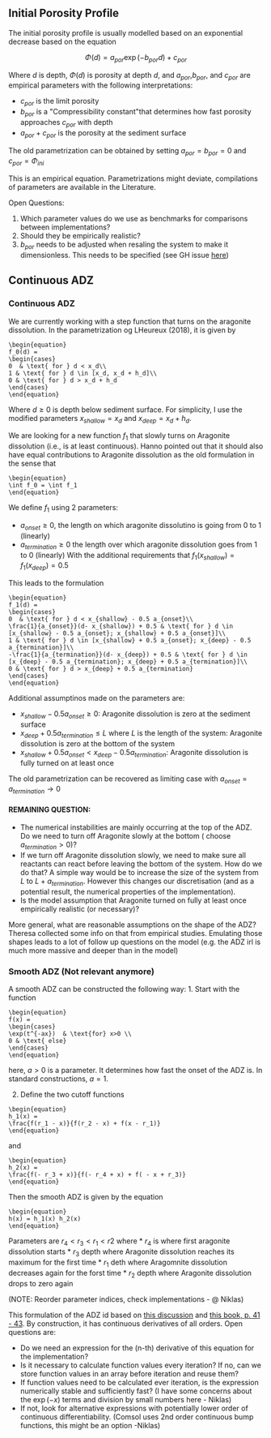 ## Initial Porosity Profile

The initial porosity profile is usually modelled based on an exponential
decrease based on the equation

$$ \Phi(d) = a_{por} \exp(- b_{por} d) + c_{por}$$

Where $d$ is depth, $\Phi(d)$ is porosity at depth $d$, and
$a_{por}$,$b_{por}$, and $c_{por}$ are empirical parameters with the
following interpretations:

-   $c_{por}$ is the limit porosity
-   $b_{por}$ is a "Compressibility constant"that determines how fast
    porosity approaches $c_{por}$ with depth
-   $a_{por} + c_{por}$ is the porosity at the sediment surface

The old parametrization can be obtained by setting $a_{por}=b_{por}=0$
and $c_{por}=\Phi_{ini}$

This is an empirical equation. Parametrizations might deviate,
compilations of parameters are available in the Literature.

Open Questions:

1.  Which parameter values do we use as benchmarks for comparisons
    between implementations?
2.  Should they be empirically realistic?
3.  $b_{por}$ needs to be adjusted when resaling the system to make it
    dimensionless. This needs to be specified (see GH issue
    [here](https://github.com/MindTheGap-ERC/LMA-Matlab/issues/4))

## Continuous ADZ

### Continuous ADZ

We are currently working with a step function that turns on the
aragonite dissolution. In the parametrization og LHeureux (2018), it is
given by

```{=Latex}
\begin{equation}
f_0(d) = 
\begin{cases}
0  & \text{ for } d < x_d\\
1 & \text{ for } d \in [x_d, x_d + h_d]\\
0 & \text{ for } d > x_d + h_d
\end{cases}
\end{equation}
```
Where $d \geq 0$ is depth below sediment surface. For simplicity, I use
the modified parameters $x_{shallow} = x_d$ and $x_{deep} = x_d +h_d$.

We are looking for a new function $f_1$ that slowly turns on Aragonite
dissolution (i.e., is at least continuous). Hanno pointed out that it
should also have equal contributions to Aragonite dissolution as the old
formulation in the sense that

```{=Latex}
\begin{equation}
\int f_0 = \int f_1
\end{equation}
```
We define $f_1$ using 2 parameters:

-   $a_{onset} \geq 0$, the length on which aragonite dissolutino is
    going from 0 to 1 (linearly)
-   $a_{termination} \geq 0$ the length over which aragonite dissolution
    goes from 1 to 0 (linearly) With the additional requirements that
    $f_1(x_{shallow}) = f_1(x_{deep} ) = 0.5$

This leads to the formulation

```{=Latex}
\begin{equation}
f_1(d) = 
\begin{cases}
0  & \text{ for } d < x_{shallow} - 0.5 a_{onset}\\
\frac{1}{a_{onset}}(d- x_{shallow}) + 0.5 & \text{ for } d \in [x_{shallow} - 0.5 a_{onset}; x_{shallow} + 0.5 a_{onset}]\\
1 & \text{ for } d \in [x_{shallow} + 0.5 a_{onset}; x_{deep} - 0.5 a_{termination}]\\
-\frac{1}{a_{termination}}(d- x_{deep}) + 0.5 & \text{ for } d \in [x_{deep} - 0.5 a_{termination}; x_{deep} + 0.5 a_{termination}]\\
0 & \text{ for } d > x_{deep} + 0.5 a_{termination} 
\end{cases}
\end{equation}
```
Additional assumptinos made on the parameters are:

-   $x_{shallow} - 0.5 a_{onset} \geq 0$: Aragonite dissolution is zero
    at the sediment surface
-   $x_{deep} + 0.5 a_{termination} \leq L$ where $L$ is the length of
    the system: Aragonite dissolution is zero at the bottom of the
    system
-   $x_{shallow} + 0.5 a_{onset} < x_{deep} - 0.5 a_{termination}$:
    Aragonite dissolution is fully turned on at least once

The old parametrization can be recovered as limiting case with
$a_{onset} = a_{termination} \to 0$

#### REMAINING QUESTION:

-   The numerical instabilities are mainly occurring at the top of the
    ADZ. Do we need to turn off Aragonite slowly at the bottom ( choose
    $a_{termination}>0$)?
-   If we turn off Aragonite dissolution slowly, we need to make sure
    all reactants can react before leaving the bottom of the system. How
    do we do that? A simple way would be to increase the size of the
    system from $L$ to $L + a_{termination}$. However this changes our
    discretisation (and as a potential result, the numerical properties
    of the implementation).
-   Is the model assumption that Aragonite turned on fully at least once
    empirically realistic (or necessary)?

More general, what are reasonable assumptions on the shape of the ADZ?
Theresa collected some info on that from empirical studies. Emulating
those shapes leads to a lot of follow up questions on the model
(e.g. the ADZ irl is much more massive and deeper than in the model)

### Smooth ADZ (Not relevant anymore)

A smooth ADZ can be constructed the following way: 1. Start with the
function

```{=Latex}
\begin{equation}
f(x) = 
\begin{cases}
\exp(t^{-ax})  & \text{for} x>0 \\
0 & \text{ else}
\end{cases}
\end{equation}
```
here, $a>0$ is a parameter. It determines how fast the onset of the ADZ
is. In standard constructions, $a = 1$.

2.  Define the two cutoff functions

```{=Latex}
\begin{equation}
h_1(x) = 
\frac{f(r_1 - x)}{f(r_2 - x) + f(x - r_1)}
\end{equation}
```
and

```{=Latex}
\begin{equation}
h_2(x) = 
\frac{f(- r_3 + x)}{f(- r_4 + x) + f( - x + r_3)}
\end{equation}
```
Then the smooth ADZ is given by the equation

```{=Latex}
\begin{equation}
h(x) = h_1(x) h_2(x)
\end{equation}
```
Parameters are $r_4 < r_3 < r_1 < r2$ where \* $r_4$ is where first
aragonite dissolution starts \* $r_3$ depth where Aragonite dissolution
reaches its maximum for the first time \* $r_1$ deth where Aragomnite
dissolution decreases again for the forst time \* $r_2$ depth where
Aragonite dissolution drops to zero again

(NOTE: Reorder parameter indices, check implementations - @ Niklas)

This formulation of the ADZ id based on [this
discussion](https://math.stackexchange.com/questions/101480/are-there-other-kinds-of-bump-functions-than-e-frac1x2-1)
and [this book, p. 41 - 43](https://doi.org/10.1007/978-1-4419-9982-5).
By construction, it has continuous derivatives of all orders. Open
questions are:

-   Do we need an expression for the (n-th) derivative of this equation
    for the implementation?
-   Is it necessary to calculate function values every iteration? If no,
    can we store function values in an array before iteration and reuse
    them?
-   If function values need to be calculated ever iteration, is the
    expression numerically stable and sufficiently fast? (I have some
    concerns about the $\exp(-x)$ terms and division by small numbers
    here - Niklas)
-   If not, look for alternative expressions with potentially lower
    order of continuous differentiability. (Comsol uses 2nd order
    continuous bump functions, this might be an option -Niklas)
